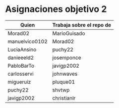 # Asignaciones objetivo 2

| Quien          | Trabaja sobre el repo de |
|----------------|---------------------|
| Morad02        | MarioGuisado        |
| manuelvico0102| Morad02          |
| LuciaAnsino          |puchy22 |
| danieeeld2 | josemponce |
| PabloBarTo | javigp2002 |
| carlosservi | johnwaves |
| migueruiz | pluque01 |
| puchy22 | shvtwp |
| javigp2002 | christianlr |


